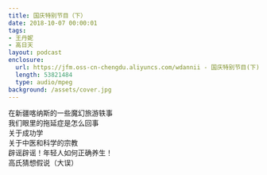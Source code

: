 ```yaml
---
title: 国庆特别节目（下）
date: 2018-10-07 00:00:01
tags:
- 王丹妮
- 高日天
layout: podcast
enclosure:
  url: https://jfm.oss-cn-chengdu.aliyuncs.com/wdannii - 国庆特别节目(下) ｜ The Jungle.mp3
  length: 53821484
  type: audio/mpeg
background: /assets/cover.jpg
---
```

在新疆喀纳斯的一些魔幻旅游轶事  
我们眼里的拖延症是怎么回事  
关于成功学  
关于中医和科学的宗教  
辟谣辟谣！年轻人如何正确养生！  
高氏猜想假说（大误）
